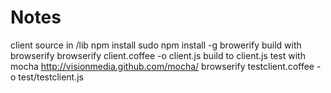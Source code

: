 Notes
=====

client source in /lib
npm install
sudo npm install -g browerify
build with browserify
  browserify client.coffee -o client.js
build to client.js
test with mocha
  http://visionmedia.github.com/mocha/
  browserify testclient.coffee -o test/testclient.js
